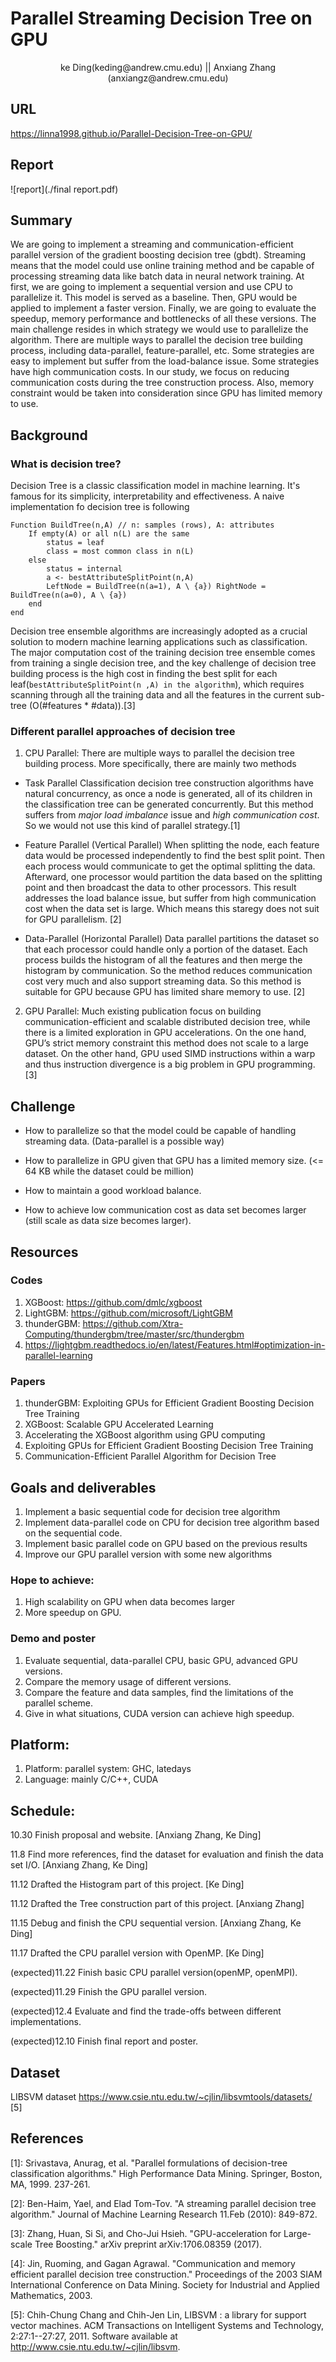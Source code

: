 # Parallel Streaming Decision Tree on GPU

<center> ke Ding(keding@andrew.cmu.edu) || Anxiang Zhang (anxiangz@andrew.cmu.edu) </center>

## URL
https://linna1998.github.io/Parallel-Decision-Tree-on-GPU/
## Report 
![report](./final report.pdf)
## Summary
We are going to implement a streaming and communication-efficient parallel version of the gradient boosting decision tree (gbdt). Streaming means that the model could use online training method and be capable of processing streaming data like batch data in neural network training. At first, we are going to implement a sequential version and use CPU to parallelize it. This model is served as a baseline. Then, GPU would be applied to implement a faster version. Finally, we are going to evaluate the speedup, memory performance and bottlenecks of all these versions. The main challenge resides in which strategy we would use to parallelize the algorithm. There are multiple ways to parallel the decision tree building process, including data-parallel, feature-parallel, etc. Some strategies are easy to implement but suffer from the load-balance issue. Some strategies have high communication costs. In our study, we focus on reducing communication costs during the tree construction process. Also, memory constraint would be taken into consideration since GPU has limited memory to use. 

## Background

### What is decision tree?

Decision Tree is a classic classification model in machine learning. It's famous for its simplicity, interpretability and effectiveness. A naive implementation fo decision tree is following
```
Function BuildTree(n,A) // n: samples (rows), A: attributes 
    If empty(A) or all n(L) are the same
        status = leaf
        class = most common class in n(L) 
    else
        status = internal
        a <- bestAttributeSplitPoint(n,A)
        LeftNode = BuildTree(n(a=1), A \ {a}) RightNode = BuildTree(n(a=0), A \ {a})
    end 
end
```
<!-- ![Image of Yaktocat](./img/decision-tree.png) -->

Decision tree ensemble algorithms are increasingly adopted as a crucial solution to modern machine learning applications such as classification. The major computation cost of the training decision tree ensemble comes from training a single decision tree, and the key challenge of decision tree building process is the high cost in finding the best split for each leaf(`bestAttributeSplitPoint(n ,A) in the algorithm`), which requires scanning through all the training data and all the features in the current sub-tree (O(#features * #data)).[3]

### Different parallel approaches of decision tree

1. CPU Parallel:
There are multiple ways to parallel the decision tree building process. More specifically, there are mainly two methods

- Task Parallel
Classification decision tree construction algorithms have natural concurrency, as once a node is generated, all of its children in the classification tree can be generated concurrently. But this method suffers from *major load imbalance* issue and *high communication cost*. So we would not use this kind of parallel strategy.[1]

- Feature Parallel (Vertical Parallel)
When splitting the node, each feature data would be processed independently to find the best split point. Then each process would communicate to get the optimal splitting the data. Afterward, one processor would partition the data based on the splitting point and then broadcast the data to other processors. This result addresses the load balance issue, but suffer from high communication cost when the data set is large. Which means this staregy does not suit for GPU parallelism. [2]

- Data-Parallel (Horizontal Parallel)
Data parallel partitions the dataset so that each processor could handle only a portion of the dataset. Each process builds the histogram of all the features and then merge the histogram by communication. So the method reduces communication cost very much and also support streaming data. So this method is suitable for GPU because GPU has limited share memory to use. [2]


2. GPU Parallel:
Much existing publication focus on building communication-efficient and scalable distributed decision tree, while there is a limited exploration in GPU accelerations. On the one hand, GPU’s strict memory constraint this method does not scale to a large dataset. On the other hand, GPU used SIMD instructions within a warp and thus instruction divergence is a big problem in GPU programming. [3]

## Challenge
- How to parallelize so that the model could be capable of handling streaming data. (Data-parallel is a possible way)

- How to parallelize in GPU given that GPU has a limited memory size. (<= 64 KB while the dataset could be million)

- How to maintain a good workload balance.

- How to achieve low communication cost as data set becomes larger (still scale as data size becomes larger).

## Resources

### Codes
1. XGBoost: https://github.com/dmlc/xgboost
2. LightGBM: https://github.com/microsoft/LightGBM
3. thunderGBM: https://github.com/Xtra-Computing/thundergbm/tree/master/src/thundergbm
4. https://lightgbm.readthedocs.io/en/latest/Features.html#optimization-in-parallel-learning

### Papers
1. thunderGBM: Exploiting GPUs for Efficient Gradient Boosting Decision Tree Training
2. XGBoost: Scalable GPU Accelerated Learning
3. Accelerating the XGBoost algorithm using GPU computing
4. Exploiting GPUs for Efficient Gradient Boosting Decision Tree Training
5. Communication-Efficient Parallel Algorithm for Decision Tree

## Goals and deliverables

1. Implement a basic sequential code for decision tree algorithm
2. Implement data-parallel code on CPU for decision tree algorithm based on the sequential code. 
3. Implement basic parallel code on GPU based on the previous results
4. Improve our GPU parallel version with some new algorithms

### Hope to achieve:
1. High scalability on GPU when data becomes larger
2. More speedup on GPU.

### Demo and poster
1. Evaluate sequential, data-parallel CPU, basic GPU, advanced GPU versions.
2. Compare the memory usage of different versions.
3. Compare the feature and data samples, find the limitations of the parallel scheme.
4. Give in what situations, CUDA version can achieve high speedup.

## Platform:
1. Platform: parallel system: GHC, latedays
2. Language: mainly C/C++, CUDA

## Schedule:
10.30 Finish proposal and website. [Anxiang Zhang, Ke Ding] 

11.8 Find more references, find the dataset for evaluation and finish the data set I/O. [Anxiang Zhang, Ke Ding]

11.12 Drafted the Histogram part of this project. [Ke Ding]

11.12 Drafted the Tree construction part of this project. [Anxiang Zhang]

11.15 Debug and finish the CPU sequential version. [Anxiang Zhang, Ke Ding]

11.17 Drafted the CPU parallel version with OpenMP. [Ke Ding]

(expected)11.22 Finish basic CPU parallel version(openMP, openMPI).

(expected)11.29 Finish the GPU parallel version.

(expected)12.4 Evaluate and find the trade-offs between different implementations.

(expected)12.10 Finish final report and poster.

## Dataset
LIBSVM dataset
https://www.csie.ntu.edu.tw/~cjlin/libsvmtools/datasets/ [5]

## References

[1]: Srivastava, Anurag, et al. "Parallel formulations of decision-tree classification algorithms." High Performance Data Mining. Springer, Boston, MA, 1999. 237-261.

[2]: Ben-Haim, Yael, and Elad Tom-Tov. "A streaming parallel decision tree algorithm." Journal of Machine Learning Research 11.Feb (2010): 849-872.

[3]: Zhang, Huan, Si Si, and Cho-Jui Hsieh. "GPU-acceleration for Large-scale Tree Boosting." arXiv preprint arXiv:1706.08359 (2017).

[4]: Jin, Ruoming, and Gagan Agrawal. "Communication and memory efficient parallel decision tree construction." Proceedings of the 2003 SIAM International Conference on Data Mining. Society for Industrial and Applied Mathematics, 2003.

[5]: Chih-Chung Chang and Chih-Jen Lin, LIBSVM : a library for support vector machines. ACM Transactions on Intelligent Systems and Technology, 2:27:1--27:27, 2011. Software available at http://www.csie.ntu.edu.tw/~cjlin/libsvm.
